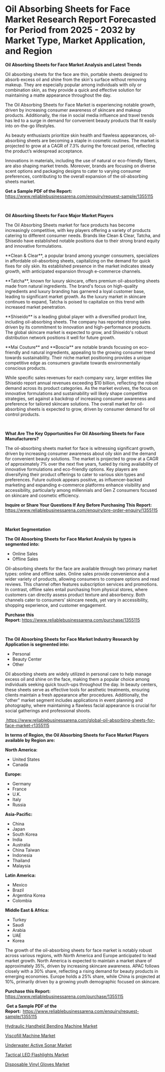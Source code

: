 <p><h1>Oil Absorbing Sheets for Face Market Research Report Forecasted for Period from 2025 -  2032 by Market Type, Market Application, and Region</h1></p><p><strong>Oil Absorbing Sheets for Face Market Analysis and Latest Trends</strong></p>
<p><p>Oil absorbing sheets for the face are thin, portable sheets designed to absorb excess oil and shine from the skin's surface without removing makeup. They are especially popular among individuals with oily or combination skin, as they provide a quick and effective solution for maintaining a matte appearance throughout the day.</p><p>The Oil Absorbing Sheets for Face Market is experiencing notable growth, driven by increasing consumer awareness of skincare and makeup products. Additionally, the rise in social media influence and travel trends has led to a surge in demand for convenient beauty products that fit easily into on-the-go lifestyles. </p><p>As beauty enthusiasts prioritize skin health and flawless appearances, oil-absorbing sheets are becoming a staple in cosmetic routines. The market is projected to grow at a CAGR of 7.3% during the forecast period, reflecting the product’s widespread acceptance. </p><p>Innovations in materials, including the use of natural or eco-friendly fibers, are also shaping market trends. Moreover, brands are focusing on diverse scent options and packaging designs to cater to varying consumer preferences, contributing to the overall expansion of the oil-absorbing sheets market.</p></p>
<p><strong>Get a Sample PDF of the Report:&nbsp;</strong> <a href="https://www.reliablebusinessarena.com/enquiry/request-sample/1355115?utm_campaign=2195&utm_medium=2&utm_source=Github&utm_content=ia&utm_term=05042025&utm_id=oil-absorbing-sheets-for-face">https://www.reliablebusinessarena.com/enquiry/request-sample/1355115</a></p>
<p>&nbsp;</p>
<p><strong>Oil Absorbing Sheets for Face Major Market Players</strong></p>
<p><p>The Oil Absorbing Sheets market for face products has become increasingly competitive, with key players offering a variety of products catering to different consumer needs. Brands like Clean & Clear, Tatcha, and Shiseido have established notable positions due to their strong brand equity and innovative formulations.</p><p>**Clean & Clear**, a popular brand among younger consumers, specializes in affordable oil-absorbing sheets, capitalizing on the demand for quick fixes for oily skin. Its established presence in the market indicates steady growth, with anticipated expansion through e-commerce channels.</p><p>**Tatcha**, known for luxury skincare, offers premium oil-absorbing sheets made from natural ingredients. The brand's focus on high-quality ingredients and luxury branding has garnered a loyal customer base, leading to significant market growth. As the luxury market in skincare continues to expand, Tatcha is poised to capitalize on this trend with increased market penetration.</p><p>**Shiseido** is a leading global player with a diversified product line, including oil-absorbing sheets. The company has reported strong sales driven by its commitment to innovation and high-performance products. The global skincare market is expected to grow, and Shiseido's robust distribution network positions it well for future growth.</p><p>**Mai Couture** and **Boscia** are notable brands focusing on eco-friendly and natural ingredients, appealing to the growing consumer trend towards sustainability. Their niche market positioning provides a unique competitive edge as consumers gravitate towards environmentally conscious products.</p><p>While specific sales revenues for each company vary, larger entities like Shiseido report annual revenues exceeding $10 billion, reflecting the robust demand across its product categories. As the market evolves, the focus on innovative formulations and sustainability will likely shape competitive strategies, set against a backdrop of increasing consumer awareness and preference for tailored skincare solutions. The overall market for oil-absorbing sheets is expected to grow, driven by consumer demand for oil control products.</p></p>
<p>&nbsp;</p>
<p><strong>What Are The Key Opportunities For Oil Absorbing Sheets for Face Manufacturers?</strong></p>
<p><p>The oil-absorbing sheets market for face is witnessing significant growth, driven by increasing consumer awareness about oily skin and the demand for convenient beauty solutions. The market is projected to grow at a CAGR of approximately 7% over the next five years, fueled by rising availability of innovative formulations and eco-friendly options. Key players are diversifying their product offerings to cater to various skin types and preferences. Future outlook appears positive, as influencer-backed marketing and expanding e-commerce platforms enhance visibility and accessibility, particularly among millennials and Gen Z consumers focused on skincare and cosmetic efficiency.</p></p>
<p><strong>Inquire or Share Your Questions If Any Before Purchasing This Report:</strong> <a href="https://www.reliablebusinessarena.com/enquiry/pre-order-enquiry/1355115?utm_campaign=2195&utm_medium=2&utm_source=Github&utm_content=ia&utm_term=05042025&utm_id=oil-absorbing-sheets-for-face">https://www.reliablebusinessarena.com/enquiry/pre-order-enquiry/1355115</a></p>
<p>&nbsp;</p>
<p><strong>Market Segmentation</strong></p>
<p><strong>The Oil Absorbing Sheets for Face Market Analysis by types is segmented into:</strong></p>
<p><ul><li>Online Sales</li><li>Offline Sales</li></ul></p>
<p><p>Oil-absorbing sheets for the face are available through two primary market types: online and offline sales. Online sales provide convenience and a wider variety of products, allowing consumers to compare options and read reviews. This channel often features subscription services and promotions. In contrast, offline sales entail purchasing from physical stores, where customers can directly assess product texture and absorbency. Both channels cater to consumers’ skincare needs, yet vary in accessibility, shopping experience, and customer engagement.</p></p>
<p><strong>Purchase this Report:&nbsp;</strong><a href="https://www.reliablebusinessarena.com/purchase/1355115?utm_campaign=2195&utm_medium=2&utm_source=Github&utm_content=ia&utm_term=05042025&utm_id=oil-absorbing-sheets-for-face">https://www.reliablebusinessarena.com/purchase/1355115</a></p>
<p>&nbsp;</p>
<p><strong>The Oil Absorbing Sheets for Face Market Industry Research by Application is segmented into:</strong></p>
<p><ul><li>Personal</li><li>Beauty Center</li><li>Other</li></ul></p>
<p><p>Oil absorbing sheets are widely utilized in personal care to help manage excess oil and shine on the face, making them a popular choice among individuals seeking quick touch-ups throughout the day. In beauty centers, these sheets serve as effective tools for aesthetic treatments, ensuring clients maintain a fresh appearance after procedures. Additionally, the "other" market segment includes applications in event planning and photography, where maintaining a flawless facial appearance is crucial for social gatherings and professional shoots.</p></p>
<p><a href="https://www.reliablebusinessarena.com/global-oil-absorbing-sheets-for-face-market-r1355115?utm_campaign=2195&utm_medium=2&utm_source=Github&utm_content=ia&utm_term=05042025&utm_id=oil-absorbing-sheets-for-face">&nbsp;https://www.reliablebusinessarena.com/global-oil-absorbing-sheets-for-face-market-r1355115</a></p>
<p><strong>In terms of Region, the Oil Absorbing Sheets for Face Market Players available by Region are:</strong></p>
<p>
    <p> <strong> North America: </strong>
        <ul>
            <li>United States</li>
            <li>Canada</li>
        </ul>
        </p> 
    <p> <strong> Europe: </strong>
        <ul>
            <li>Germany</li>
            <li>France</li>
            <li>U.K.</li>
            <li>Italy</li>
            <li>Russia</li>
        </ul>
        </p> 
    <p> <strong> Asia-Pacific: </strong>
        <ul>
            <li>China</li>
            <li>Japan</li>
            <li>South Korea</li>
            <li>India</li>
            <li>Australia</li>
            <li>China Taiwan</li>
            <li>Indonesia</li>
            <li>Thailand</li>
            <li>Malaysia</li>
        </ul>
        </p> 
    <p> <strong> Latin America: </strong>
        <ul>
            <li>Mexico</li>
            <li>Brazil</li>
            <li>Argentina Korea</li>
            <li>Colombia</li>
        </ul>
        </p> 
    <p> <strong> Middle East & Africa: </strong>
        <ul>
            <li>Turkey</li>
            <li>Saudi</li>
            <li>Arabia</li>
            <li>UAE</li>
            <li>Korea</li>
        </ul>
    </p>
    </p>
<p><p>The growth of the oil-absorbing sheets for face market is notably robust across various regions, with North America and Europe anticipated to lead market growth. North America is expected to maintain a market share of approximately 35%, driven by increasing skincare awareness. APAC follows closely with a 30% share, reflecting a rising demand for beauty products in emerging economies. Europe holds a 25% share, while China is projected at 10%, primarily driven by a growing youth demographic focused on skincare.</p></p>
<p><strong>Purchase this Report: </strong><a href="https://www.reliablebusinessarena.com/purchase/1355115?utm_campaign=2195&utm_medium=2&utm_source=Github&utm_content=ia&utm_term=05042025&utm_id=oil-absorbing-sheets-for-face">https://www.reliablebusinessarena.com/purchase/1355115</a></p>
<p>&nbsp;<strong>Get a Sample PDF of the Report:&nbsp;&nbsp;</strong><a href="https://www.reliablebusinessarena.com/enquiry/request-sample/1355115?utm_campaign=2195&utm_medium=2&utm_source=Github&utm_content=ia&utm_term=05042025&utm_id=oil-absorbing-sheets-for-face">https://www.reliablebusinessarena.com/enquiry/request-sample/1355115</a></p>
<p><strong></strong></p>
<p><p><a href="https://www.linkedin.com/pulse/global-hydraulic-handheld-bending-machine-market-analysis-yi51e?utm_campaign=2195&utm_medium=2&utm_source=Github&utm_content=ia&utm_term=05042025&utm_id=oil-absorbing-sheets-for-face">Hydraulic Handheld Bending Machine Market</a></p><p><a href="https://www.linkedin.com/pulse/projected-growth-viscofill-machine-market-from-2025-2032-hylue?utm_campaign=2195&utm_medium=2&utm_source=Github&utm_content=ia&utm_term=05042025&utm_id=oil-absorbing-sheets-for-face">Viscofill Machine Market</a></p><p><a href="https://www.linkedin.com/pulse/strategic-market-research-report-underwater-active-sonar-aihfe?utm_campaign=2195&utm_medium=2&utm_source=Github&utm_content=ia&utm_term=05042025&utm_id=oil-absorbing-sheets-for-face">Underwater Active Sonar Market</a></p><p><a href="https://github.com/bloggglazaie/Market-Research-Report-List-1/blob/main/tactical-led-flashlights-market.md?utm_campaign=2195&utm_medium=2&utm_source=Github&utm_content=ia&utm_term=05042025&utm_id=oil-absorbing-sheets-for-face">Tactical LED Flashlights Market</a></p><p><a href="https://github.com/lolahberkik5/Market-Research-Report-List-1/blob/main/disposable-vinyl-gloves-market.md?utm_campaign=2195&utm_medium=2&utm_source=Github&utm_content=ia&utm_term=05042025&utm_id=oil-absorbing-sheets-for-face">Disposable Vinyl Gloves Market</a></p></p>